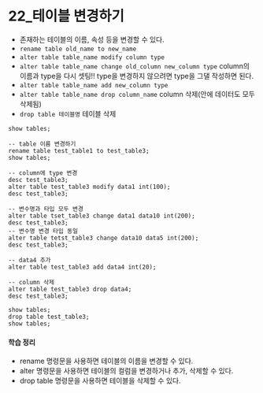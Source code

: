 # 22_테이블 변경하기



- 존재하는 테이블의 이름, 속성 등을 변경할 수 있다.
- `rename table old_name to new_name`
- `alter table table_name modify column type`
- `alter table table_name change old_column new_column type`
  column의 이름과 type을 다시 셋팅!! type을 변경하지 않으려면 type을 그댈 작성하면 된다.
- `alter table table_name add new_column type`
- `alter table table_name drop column_name`
  column 삭제(안에 데이터도 모두 삭제됨)
- `drop table 테이블명`
  테이블 삭제



```mysql
show tables;

-- table 이름 변경하기
rename table test_table1 to test_table3;
show tables;

-- column에 type 변경
desc test_table3;
alter table test_table3 modify data1 int(100);
desc test_table3;

-- 변수명과 타입 모두 변경
alter table tset_table3 change data1 data10 int(200);
desc test_table3;
-- 변수명 변경 타입 동일
alter table tetst_table3 change data10 data5 int(200);
desc test_table3;

-- data4 추가
alter table test_table3 add data4 int(20);

-- column 삭제
alter table test_table3 drop data4;
desc test_table3;

show tables;
drop table test_table3;
show tables;
```



#### 학습 정리

- rename 명령문을 사용하면 테이블의 이름을 변경할 수 있다.
- alter 명령문을 사용하면 테이블의 컬럼을 변경하거나 추가, 삭제할 수 있다.
- drop table 명령문을 사용하면 테이블을 삭제할 수 있다.

